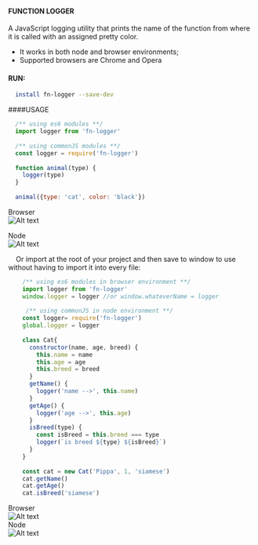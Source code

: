 #### FUNCTION LOGGER
A JavaScript logging utility that prints the name of the function from where it is called with an assigned pretty color.

* It works in both node and browser environments;  
* Supported browsers are Chrome and Opera 


#### RUN:
```bash
  install fn-logger --save-dev
````

####USAGE 
```javascript
  /** using es6 modules **/
  import logger from 'fn-logger'
  
  /** using commonJS modules **/
  const logger = require('fn-logger')
  
  function animal(type) {
    logger(type)
  }
    
  animal({type: 'cat', color: 'black'})
```
 Browser  
![Alt text](https://8brpwa-ch3301.files.1drv.com/y3mSYu3ecmkbVsGNRb5x0jv3r_6Fn6U6FtVQe7eYYTUnEpGUXe6gulvjZuLrdCLV82i0jSMDa5gzAG2nw71KQgOBggTGMVUfukO7RMRmeGgr34gTTwE2APKvCQhcMnqa2DNjHhTdsEtFPh7FiH3thefGb1PGYxe2o4qWN9e2YgtsVk?width=458&height=28&cropmode=none)    

Node  
![Alt text](https://6rtqza-ch3301.files.1drv.com/y4mkhf92pVb7Z-LSWNKGwd38g0lSL6fw4AZTxuNaPEuf-QnZhmeWLeByUGu6kfxPJNaRWFbDUsH3jprQzALiiDYKC8FYXa5leznU2K2tuQotax0b07JTFZnGTRCq6MadMWS-MUpRZSDNAvSPrcQKB_xJhXNgy41s5509KKXfjIkbrBsCed1LGS0OaQjhMYmGMlM6NcoDOVKrbTu54sJ9j_q1A?width=458&height=54&cropmode=none)   
  
&nbsp;&nbsp;&nbsp;&nbsp;Or import at the root of your project and then save to window to use without having to import it into every file:

```javascript
    /** using es6 modules in browser environment **/  
    import logger from 'fn-logger'
    window.logger = logger //or window.whateverName = logger
     
     /** using commonJS in node environment **/ 
    const logger= require('fn-logger')
    global.logger = logger
    
    class Cat{
      constructor(name, age, breed) {
        this.name = name
        this.age = age
        this.breed = breed
      }
      getName() {
        logger('name -->', this.name)
      }
      getAge() {
        logger('age -->', this.age)
      }
      isBreed(type) {
        const isBreed = this.breed === type
        logger(`is breed ${type} ${isBreed}`)
      }
    }
    
    const cat = new Cat('Pippa', 1, 'siamese')
    cat.getName()
    cat.getAge()
    cat.isBreed('siamese')
```
Browser  
![Alt text](https://6ltqza-ch3301.files.1drv.com/y3mpbnXPxWYfUm1SOm5GsLpjDTZXlR1oSxbqqzNfkSf9UglsUzf-MKf2DDmaVlFeVxxa-xky2ieXegfQxa_yjNK-CusmWSefnll9jg1MzqKzTzT71C9YUP8iNnhGV4bwn-5KakpARRPXI9XH4YB-pMcuZne4aQXhuIRSkYwnckdPeQ?width=411&height=98&cropmode=none)  
Node  
![Alt text](https://7btqza-ch3301.files.1drv.com/y4m4r6-2ssPvbHNck9RHcADCHmPB2A3reLgTNQkXltBzWqL3gMcg6kmA5sbITLKb61xEMsnyw98U0TkvBeEyk5d8Ishub4a5c8plY97M4WKFrSvJwDAE11uhxXMlOPtR0nySQ5ltS7MBolYhSAqWzGYeldC-tY1elcJWKt3Lsd7OLsbtO6E-X3mB95oL9lGC8Qmu9-OlGASgYicNydjnLqRnA?width=434&height=150&cropmode=none)






